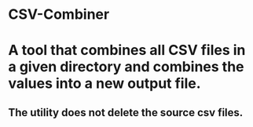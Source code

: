 # CSV-Combiner

 # A tool that combines all CSV files in a given directory and combines the values into a new output file. 
  ## The utility does not delete the source csv files.  
